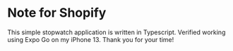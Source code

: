 # Note for Shopify

This simple stopwatch application is written in Typescript. Verified working using Expo Go on my iPhone 13. Thank you for your time!





